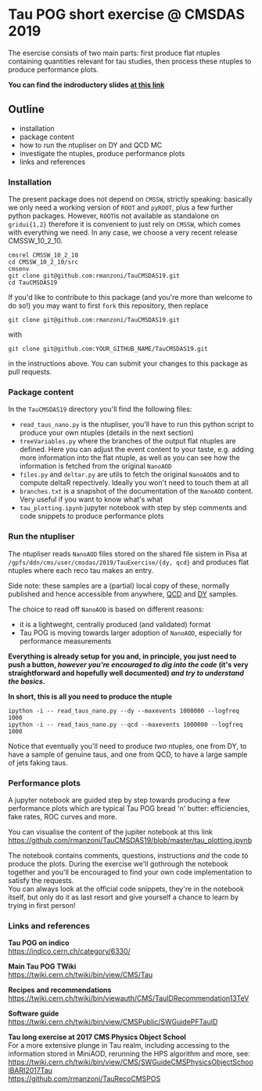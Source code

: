# Tau POG short exercise @ CMSDAS 2019

The esercise consists of two main parts: first produce flat ntuples containing quantities relevant for tau studies, 
then process these ntuples to produce performance plots.

**You can find the indroductory slides [at this link](https://manzoni.web.cern.ch/manzoni/tau_reconstruction_at_CMSDAS2019.pdf)**

## Outline
* installation
* package content
* how to run the ntupliser on DY and QCD MC
* investigate the ntuples, produce performance plots
* links and references

### Installation

The present package does not depend on `CMSSW`, strictly speaking: basically we only need a working version of `ROOT` and `pyROOT`, plus a
few further python packages. However, `ROOT`is not available as standalone on `gridui{1,2}` therefore it is convenient 
to just rely on `CMSSW`, which comes with everything we need.
In any case, we choose a very recent release CMSSW_10_2_10.

```
cmsrel CMSSW_10_2_10
cd CMSSW_10_2_10/src
cmsenv
git clone git@github.com:rmanzoni/TauCMSDAS19.git
cd TauCMSDAS19
```

If you'd like to contribute to this package (and you're more than welcome to do so!)
you may want to first `fork` this repository, then replace
```
git clone git@github.com:rmanzoni/TauCMSDAS19.git
```
with
```
git clone git@github.com:YOUR_GITHUB_NAME/TauCMSDAS19.git
```
in the instructions above.
You can submit your changes to this package as pull requests.

### Package content

In the `TauCMSDAS19` directory you'll find the following files:
* `read_taus_nano.py` is the ntupliser, you'll have to run this python script to produce your own ntuples (details in the next section)
* `treeVariables.py` where the branches of the output flat ntuples are defined. Here you can adjust the event content to your taste, 
e.g. adding more information into the flat ntuple, as well as you can see how the information is fetched from the original `NanoAOD`
* `files.py` and `deltar.py` are utils to fetch the original `NanoAOD`s and to compute deltaR repectively. Ideally you won't need to touch them at all
* `branches.txt` is a snapshot of the documentation of the `NanoAOD` content. Very useful if you want to know what's what
* `tau_plotting.ipynb` jupyter notebook with step by step comments and code snippets to produce performance plots

### Run the ntupliser

The ntupliser reads `NanoAOD` files stored on the shared file sistem in Pisa 
at `/gpfs/ddn/cms/user/cmsdas/2019/TauExercise/{dy, qcd}` and produces flat ntuples where each reco tau makes 
an entry.  

Side note: these samples are a (partial) local copy of these, normally published and hence accessible from anywhere, [QCD](https://cmsweb.cern.ch/das/request?input=dataset%3D%2FQCD_Pt-15to7000_TuneCP5_Flat2018_13TeV_pythia8%2Fmanzoni-RunIIAutumn18NanoAODv4Priv-from_102X_upgrade2018_realistic_v15_ext1_ver1-fef0eb32e058a18d2c275120191b003f%2FUSER&instance=prod/phys03) and [DY](https://cmsweb.cern.ch/das/request?input=dataset%3D%2FDYJetsToLL_M-50_TuneCP5_13TeV-madgraphMLM-pythia8%2Fmanzoni-RunIIAutumn18NanoAODv4Priv-from_102X_upgrade2018_realistic_v15_ver1-fef0eb32e058a18d2c275120191b003f%2FUSER&instance=prod/phys03) samples.

The choice to read off `NanoAOD` is based on different reasons:
* it is a lightweght, centrally produced (and validated) format
* Tau POG is moving towards larger adoption of `NanoAOD`, especially for performance measurements

**Everything is already setup for you and, in principle, you just need to push a button, _however you're encouraged to 
dig into the code_ (it's very straightforward and hopefully well documented) _and try to understand the basics_.**

**In short, this is all you need to produce the ntuple**
```
ipython -i -- read_taus_nano.py --dy --maxevents 1000000 --logfreq 1000
ipython -i -- read_taus_nano.py --qcd --maxevents 1000000 --logfreq 1000
```
Notice that eventually you'll need to produce _two_ ntuples, one from DY, to have a sample of genuine taus, 
and one from QCD, to have a large sample of jets faking taus.

### Performance plots

A jupyter notebook are guided step by step towards producing 
a few performance plots which are typical Tau POG bread 'n' butter: efficiencies, fake rates, ROC curves and more.

You can visualise the content of the jupiter notebook at this link
https://github.com/rmanzoni/TauCMSDAS19/blob/master/tau_plotting.ipynb

The notebook contains comments, questions, instructions _and_ the code to produce the plots.
During the exercise we'll gothrough the notebook together and you'll be encouraged to find your own
code implementation to satisfy the requests.  
You can always look at the official code snippets, they're in the notebook itself, 
but only do it as last resort and give yourself a chance to learn by trying in first person!

### Links and references

**Tau POG on indico**  
https://indico.cern.ch/category/6330/

**Main Tau POG TWiki**  
https://twiki.cern.ch/twiki/bin/view/CMS/Tau

**Recipes and recommendations**  
https://twiki.cern.ch/twiki/bin/viewauth/CMS/TauIDRecommendation13TeV

**Software guide**  
https://twiki.cern.ch/twiki/bin/view/CMSPublic/SWGuidePFTauID

**Tau long exercise at 2017 CMS Physics Object School**  
For a more extensive plunge in Tau realm, including accessing to the information stored in MiniAOD, rerunning the HPS algorithm and more, see:  
https://twiki.cern.ch/twiki/bin/view/CMS/SWGuideCMSPhysicsObjectSchoolBARI2017Tau  
https://github.com/rmanzoni/TauRecoCMSPOS

